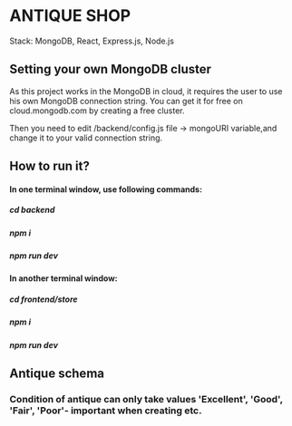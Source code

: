 # ANTIQUE SHOP
Stack: MongoDB, React, Express.js, Node.js
## Setting your own MongoDB cluster
As this project works in the MongoDB in cloud, it requires the user to use his own MongoDB connection string. You can get it for free on cloud.mongodb.com by creating a free cluster.

Then you need to edit /backend/config.js file ->  mongoURI variable,and change it to your valid connection string.


## How to run it?
#### In one terminal window, use following commands:
##### cd backend
##### npm i
##### npm run dev
#### In another terminal window:
##### cd frontend/store
##### npm i
##### npm run dev

## Antique schema

### Condition of antique can only take values 'Excellent', 'Good', 'Fair', 'Poor'- important when creating etc.
